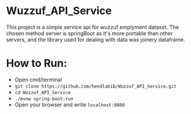 # Wuzzuf_API_Service

This project is a simple service api for wuzzuf emplyment dataset. The chosen method server is springBoot as it's more portable than other servers, and the library used for dealing with data was joinery dataframe.

# How to Run:
* Open cmd/terminal
* `git clone https://github.com/hendlabib/Wuzzuf_API_Service.git`
* `cd Wuzzuf_API_Service`
* `./mvnw spring-boot:run`
* Open your browser and write `localhost:8080`
